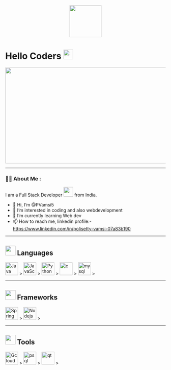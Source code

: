 <!-- Starting Gif -->
<div id="header" align="center">
  <img src="https://media.giphy.com/media/p4NLw3I4U0idi/giphy.gif"  width="100"/>
</div>

<!-- social networks -->
<!-- <div id="badges" align="center">
  <a href="https://www.linkedin.com/in/polisetty-vamsi/">
    <img src="https://img.shields.io/badge/LinkedIn-blue?style=for-the-badge&logo=linkedin&logoColor=white" alt="LinkedIn Badge"/>
  </a>
  <!-- <a href="your-youtube-URL">
    <img src="https://img.shields.io/badge/YouTube-red?style=for-the-badge&logo=youtube&logoColor=white" alt="Youtube Badge"/>
  </a> -->
  <!-- <a href="your-twitter-URL">
    <img src="https://img.shields.io/badge/Twitter-blue?style=for-the-badge&logo=twitter&logoColor=white" alt="Twitter Badge"/>
  </a>
</div> -->

<!-- profile Counts -->
<img src="https://komarev.com/ghpvc/?username=pvamsi5&style=flat-square&color=green" alt=""/>

<!-- intro -->
<h1>
  Hello Coders
  <img src="https://media.giphy.com/media/hvRJCLFzcasrR4ia7z/giphy.gif" width="30px"/>
</h1>

<!-- Banner Image -->
<div align="center">
  <img src="https://media.giphy.com/media/L8K62iTDkzGX6/giphy.gif" width="600" height="300"/>
</div>

<!-- About Me -->
---
### :man_technologist: About Me :
I am a Full Stack Developer <img src="https://media.giphy.com/media/WUlplcMpOCEmTGBtBW/giphy.gif" width="30"> from India.

- 👋 Hi, I’m @PVamsi5
- 👀 I’m interested in coding and also webdevelopment
- 🌱 I’m currently learning Web dev
- 📫 How to reach me, linkedin profile:- https://www.linkedin.com/in/polisetty-vamsi-07a83b190

<!-- Languages -->
---

### <h2> <img src = "https://media.giphy.com/media/KGhpQ5NMoWKQurlHwI/giphy.gif" width = 32px height=30px> Languages </h2>
<div>
    <img src="https://raw.githubusercontent.com/devicons/devicon/blob/master/icons/java/java-original-wordmark.svg" title="Java" alt="Java" width="40" height="40"/>&nbsp;>
    <img src="https://raw.githubusercontent.com/rahulbanerjee26/githubAboutMeGenerator/main/icons/javascript.svg" title="JavaScript" alt="JavaScript" width="40" height="40"/>&nbsp;>
    <img src="https://raw.githubusercontent.com/devicons/devicon/blob/master/icons/python/python-original-wordmark.svg" title="Python" alt="Python" width="40" height="40"/>&nbsp;>
    <img src="https://raw.githubusercontent.com/devicons/devicon/blob/master/icons/c/c-original.svg" title="C" alt="c" width="40" height="40"/>&nbsp;>
    <img src="https://raw.githubusercontent.com/devicons/devicon/blob/master/icons/mysql/mysql-original-wordmark.svg" title="mysql" alt="mysql" width="40" height="40"/>&nbsp;>
</div>

<!-- Frameworks -->
---
### <h2> <img src = "https://media.giphy.com/media/nNvZTDJq8pSngnblOs/giphy.gif" width = 32px height=30px> Frameworks </h2>
<div>
    <img src="https://raw.githubusercontent.com/devicons/devicon/blob/master/icons/spring/spring-original-wordmark.svg" title="Spring" alt="Spring" width="40" height="40"/>&nbsp;>
    <img src="https://raw.githubusercontent.com/devicons/devicon/blob/master/icons/nodejs/nodejs-original-wordmark.svg" title="NodeJs" alt="Nodejs" width="40" height="40"/>&nbsp;>
</div>

<!-- Tools -->
---
### <h2> <img src = "https://media.giphy.com/media/Gok5NWmL9rBfOu0UxO/giphy.gif" width = 32px height=30px> Tools </h2>
<div>
    <img src="https://raw.githubusercontent.com/devicons/devicon/blob/master/icons/googlecloud/googlecloud-original-wordmark.svg" title="GCP" alt="Gcloud" width="40" height="40"/>&nbsp;>
    <img src="https://raw.githubusercontent.com/devicons/devicon/blob/master/icons/postgresql/postgresql-original-wordmark.svg" title="PSql" alt="psql" width="40" height="40"/>&nbsp;>
    <img src="https://raw.githubusercontent.com/devicons/devicon/blob/master/icons/qt/qt-original.svg" title="qt" alt="qt" width="40" height="40"/>&nbsp;>
</div>


<!---
PVamsi5/PVamsi5 is a ✨ special ✨ repository because its `README.md` (this file) appears on your GitHub profile.
You can click the Preview link to take a look at your changes.
--->
